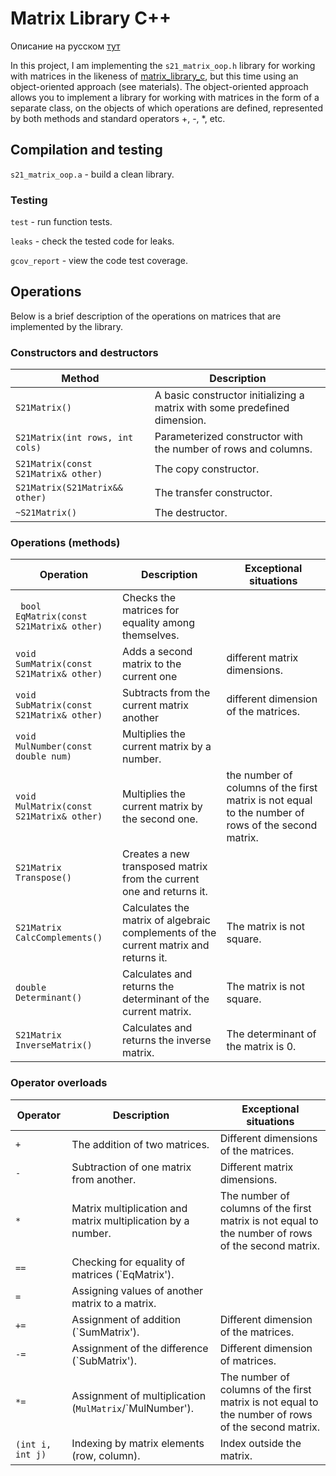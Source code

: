 # Matrix Library C++

Описание на русском [тут](./README_RUS.md)

In this project, I am implementing the `s21_matrix_oop.h` library for working with matrices in the likeness of [matrix_library_c](https://github.com/DrVeles/matrix_library_c ), but this time using an object-oriented approach (see materials). The object-oriented approach allows you to implement a library for working with matrices in the form of a separate class, on the objects of which operations are defined, represented by both methods and standard operators +, -, *, etc.

## Compilation and testing

`s21_matrix_oop.a` - build a clean library.

### Testing

`test` - run function tests.

`leaks` - check the tested code for leaks.

`gcov_report` - view the code test coverage.

## Operations

Below is a brief description of the operations on matrices that are implemented by the library. 

### Constructors and destructors

| Method | Description |
| ----------- | ----------- |
| `S21Matrix()` | A basic constructor initializing a matrix with some predefined dimension. |  
| `S21Matrix(int rows, int cols)` | Parameterized constructor with the number of rows and columns. | 
| `S21Matrix(const S21Matrix& other)` | The copy constructor. |
| `S21Matrix(S21Matrix&& other)` | The transfer constructor. |
| `~S21Matrix()` | The destructor. |

### Operations (methods)

| Operation | Description | Exceptional situations |
| ----------- | ----------- | ----------- |
| ` bool EqMatrix(const S21Matrix& other)` | Checks the matrices for equality among themselves. |  |
| `void SumMatrix(const S21Matrix& other)` | Adds a second matrix to the current one | different matrix dimensions. |
| `void SubMatrix(const S21Matrix& other)` | Subtracts from the current matrix another | different dimension of the matrices. |
| `void MulNumber(const double num)` | Multiplies the current matrix by a number. |  |
| `void MulMatrix(const S21Matrix& other)` | Multiplies the current matrix by the second one. | the number of columns of the first matrix is not equal to the number of rows of the second matrix. |
| `S21Matrix Transpose()` | Creates a new transposed matrix from the current one and returns it. |  |
| `S21Matrix CalcComplements()` | Calculates the matrix of algebraic complements of the current matrix and returns it. | The matrix is not square. |
| `double Determinant()` | Calculates and returns the determinant of the current matrix. | The matrix is not square. |
| `S21Matrix InverseMatrix()` | Calculates and returns the inverse matrix. | The determinant of the matrix is 0. |


### Operator overloads

| Operator | Description | Exceptional situations |
| ----------- | ----------- | ----------- |
| `+` | The addition of two matrices.  | Different dimensions of the matrices. |
| `-` | Subtraction of one matrix from another. | Different matrix dimensions. |
| `*` | Matrix multiplication and matrix multiplication by a number. | The number of columns of the first matrix is not equal to the number of rows of the second matrix. |
| `==` | Checking for equality of matrices (`EqMatrix'). | |
| `=` | Assigning values of another matrix to a matrix. | |
| `+=` | Assignment of addition (`SumMatrix').   | Different dimension of the matrices. |
| `-=` | Assignment of the difference (`SubMatrix'). | Different dimension of matrices. |
| `*=` | Assignment of multiplication (`MulMatrix`/`MulNumber'). | The number of columns of the first matrix is not equal to the number of rows of the second matrix. |
| `(int i, int j)` | Indexing by matrix elements (row, column). | Index outside the matrix. |